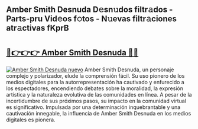 ## Amber Smith Desnuda D𝚎sn𝚞dos filtr𝚊dos - Parts-pru Vid𝚎os f𝚘tos - N𝚞evas filtr𝚊ciones atr𝚊ctivas fKprB

# <h2><a href="http://mb64pu.tromn.icu/?c=Amber+Smith+Desnuda">🔗👉👉👉 Amber Smith Desnuda 🔗🔗</a></h2>

[![Amber Smith Desnuda nuevo](https://i.imgur.com/pEAQMta.gif)](http://mb64pu.tromn.icu/?c=Amber+Smith+Desnuda)
Amber Smith Desnuda, un personaje complejo y polarizador, elude la comprensión fácil. Su uso pionero de los medios digitales para la autorrepresentación ha cautivado y enfurecido a los espectadores, encendiendo debates sobre la moralidad, la expresión artística y la naturaleza evolutiva de las comunidades en línea. A pesar de la incertidumbre de sus próximos pasos, su impacto en la comunidad virtual es significativo. Impulsada por una determinación inquebrantable y una cautivación innegable, la influencia de Amber Smith Desnuda en los medios digitales es pionera.

